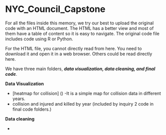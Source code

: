# NYC_Council_Capstone

For all the files inside this memory, we try our best to upload the original code with an HTML document. The HTML has a better view and most of them have a table of content so it is easy to navigate. The original code file includes code using R or Python. 

For the HTML file, you cannot directly read from here. You need to download it and open it in a web browser. Others could be read directly here. 

We have three main folders, **_data visualization, data cleaning, and final code_**.

**Data Visualization**

- [heatmap for collision] () -It is a simple map for collision data in different years.
- collision and injured and killed by year (included by inquiry 2 code in final code folders.)

**Data cleaning**

- 
